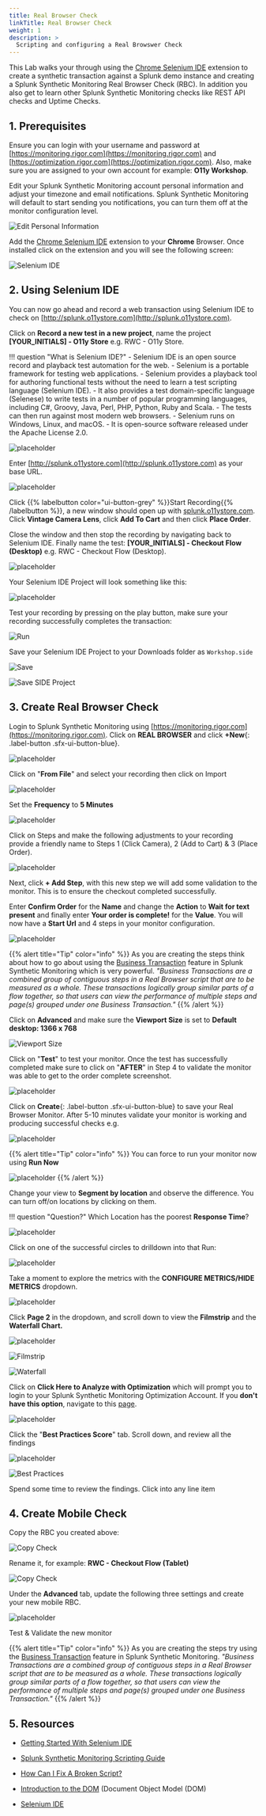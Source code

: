 ```yaml
---
title: Real Browser Check 
linkTitle: Real Browser Check 
weight: 1
description: >
  Scripting and configuring a Real Browswer Check
---
```


This Lab walks your through using the [Chrome Selenium IDE](https://chrome.google.com/webstore/detail/selenium-ide/mooikfkahbdckldjjndioackbalphokd?hl=en) extension to create a synthetic transaction against a Splunk demo instance and creating a Splunk Synthetic Monitoring Real Browser Check (RBC). In addition you also get to learn other Splunk Synthetic Monitoring checks like REST API checks and Uptime Checks.

## 1. Prerequisites

Ensure you can login with your username and password at [https://monitoring.rigor.com](https://monitoring.rigor.com) and [https://optimization.rigor.com](https://optimization.rigor.com). Also, make sure you are assigned to your own account for example: **O11y Workshop**.

Edit your Splunk Synthetic Monitoring account personal information and adjust your timezone and email notifications. Splunk Synthetic Monitoring will default to start sending you notifications, you can turn them off at the monitor configuration level.

![Edit Personal Information](../../images/image5.png)

Add the [Chrome Selenium IDE](https://chrome.google.com/webstore/detail/selenium-ide/mooikfkahbdckldjjndioackbalphokd?hl=en-US) extension to your **Chrome** Browser. Once installed click on the extension and you will see the following screen:

![Selenium IDE](../../images/image17.png)

## 2. Using Selenium IDE

You can now go ahead and record a web transaction using Selenium IDE to check on [http://splunk.o11ystore.com](http://splunk.o11ystore.com).

Click on **Record a new test in a new project**, name the project **[YOUR_INITIALS] - O11y Store** e.g. RWC - O11y Store.

!!! question "What is Selenium IDE?"
    - Selenium IDE is an open source record and playback test automation for the web.
    - Selenium is a portable framework for testing web applications.
    - Selenium provides a playback tool for authoring functional tests without the need to learn a test scripting language (Selenium IDE).
    - It also provides a test domain-specific language (Selenese) to write tests in a number of popular programming languages, including C#, Groovy, Java, Perl, PHP, Python, Ruby and Scala.
    - The tests can then run against most modern web browsers.
    - Selenium runs on Windows, Linux, and macOS.
    - It is open-source software released under the Apache License 2.0.

![placeholder](../../images/image29.png)

Enter [http://splunk.o11ystore.com](http://splunk.o11ystore.com) as your base URL.

![placeholder](../../images/image11.png)

 Click {{% labelbutton color="ui-button-grey" %}}Start Recording{{% /labelbutton %}}, a new window should open up with [splunk.o11ystore.com](http://splunk.o11ystore.com). Click **Vintage Camera Lens**, click **Add To Cart** and then click **Place Order**.

Close the window and then stop the recording by navigating back to Selenium IDE. Finally name the test: **[YOUR_INITIALS] - Checkout Flow (Desktop)** e.g. RWC - Checkout Flow (Desktop).

![placeholder](../../images/image10.png)

Your Selenium IDE Project will look something like this:

![placeholder](../../images/image19.png)

Test your recording by pressing on the play button, make sure your recording successfully completes the transaction:

![Run](../../images/image26.png)

Save your Selenium IDE Project to your Downloads folder as `Workshop.side`

![Save](../../images/image30.png)

![Save SIDE Project](../../images/save-side-project.png)

## 3. Create Real Browser Check

Login to Splunk Synthetic Monitoring using [https://monitoring.rigor.com](https://monitoring.rigor.com). Click on **REAL BROWSER** and click **+New**{: .label-button .sfx-ui-button-blue}.

![placeholder](../../images/image3.png)

Click on "**From File**" and select your recording then click on Import

![placeholder](../../images/image1.png)

Set the **Frequency** to **5 Minutes**

![placeholder](../../images/image15.png)

Click on Steps and make the following adjustments to your recording provide a friendly name to Steps 1 (Click Camera), 2 (Add to Cart) & 3 (Place Order).

![placeholder](../../images/image6.png)

Next, click **+ Add Step**, with this new step we will add some validation to the monitor. This is to ensure the checkout completed successfully.

Enter **Confirm Order** for the **Name** and change the **Action** to **Wait for text present** and finally enter **Your order is complete!** for the **Value**. You will now have a **Start Url** and 4 steps in your monitor configuration.

![placeholder](../../images/image2.png)

{{% alert title="Tip" color="info" %}}
As you are creating the steps think about how to go about using the [Business Transaction](https://help.rigor.com/hc/en-us/articles/360049442854-How-Do-I-Use-Business-Transactions) feature in Splunk Synthetic Monitoring which is very powerful. *"Business Transactions are a combined group of contiguous steps in a Real Browser script that are to be measured as a whole. These transactions logically group similar parts of a flow together, so that users can view the performance of multiple steps and page(s) grouped under one Business Transaction."*
{{% /alert %}}

Click on **Advanced** and make sure the **Viewport Size** is set to **Default desktop: 1366 x 768**

![Viewport Size](../../images/viewport-size.png)

Click on "**Test**" to test your monitor. Once the test has successfully completed make sure to click on "**AFTER**" in Step 4 to validate the monitor was able to get to the order complete screenshot.

![placeholder](../../images/image22.png)

Click on **Create**{: .label-button .sfx-ui-button-blue} to save your Real Browser Monitor. After 5-10 minutes validate your monitor is working and producing successful checks e.g.

![placeholder](../../images/image27.png)

{{% alert title="Tip" color="info" %}}
You can force to run your monitor now using **Run Now**

![placeholder](../../images/image8.png)
{{% /alert %}}

Change your view to **Segment by location** and observe the difference. You can turn off/on locations by clicking on them.

!!! question "Question?"
    Which Location has the poorest **Response Time**?

![placeholder](../../images/image9.png)

Click on one of the successful circles to drilldown into that Run:

![placeholder](../../images/image33.png)

Take a moment to explore the metrics with the **CONFIGURE METRICS/HIDE METRICS** dropdown.

![placeholder](../../images/image14.png)

Click **Page 2** in the dropdown, and scroll down to view the **Filmstrip** and the **Waterfall Chart.**

![placeholder](../../images/image16.png)

![Filmstrip](../../images/filmstrip.png)

![Waterfall](../../images/waterfall.png)

Click on **Click Here to Analyze with Optimization** which will prompt you to login to your Splunk Synthetic Monitoring Optimization Account. If you **don't have this option**, navigate to this [page](https://optimization.rigor.com/s/2373818/?sh=3AF8C48AADD6D3E5F5DAA8B4B7BB7F45).

![placeholder](../../images/image31.png)

Click the "**Best Practices Score**" tab. Scroll down, and review all the findings

![placeholder](../../images/image23.png)

![Best Practices](../../images/best-practices.png)

Spend some time to review the findings. Click into any line item

## 4. Create Mobile Check

Copy the RBC you created above:

![Copy Check](../../images/copy-check.png)

Rename it, for example: **RWC - Checkout Flow (Tablet)**

![Copy Check](../../images/rename-check.png)

Under the **Advanced** tab, update the following three settings and create your new mobile RBC.

![placeholder](../../images/image18.png)

Test & Validate the new monitor

{{% alert title="Tip" color="info" %}}
As you are creating the steps try using the [Business Transaction](https://help.rigor.com/hc/en-us/articles/360049442854-How-Do-I-Use-Business-Transactions) feature in Splunk Synthetic Monitoring. *"Business Transactions are a combined group of contiguous steps in a Real Browser script that are to be measured as a whole. These transactions logically group similar parts of a flow together, so that users can view the performance of multiple steps and page(s) grouped under one Business Transaction."*
{{% /alert %}}

## 5. Resources

- [Getting Started With Selenium IDE](https://help.rigor.com/hc/en-us/articles/115004652007?flash_digest=b1ef7d1a07b68d5279ee5fef8adb87fb878cf010)

- [Splunk Synthetic Monitoring Scripting Guide](http://www2.rigor.com/scripting-guide)

- [How Can I Fix A Broken Script?](https://help.rigor.com/hc/en-us/articles/115004443988-How-Can-I-Fix-A-Broken-Script)

- [Introduction to the DOM](https://developer.mozilla.org/en-US/docs/Web/API/Document_Object_Model/Introduction) (Document Object Model (DOM)

- [Selenium IDE](https://www.selenium.dev/selenium-ide/)
